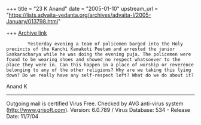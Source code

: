 +++
title = "23 K Anand"
date = "2005-01-10"
upstream_url = "https://lists.advaita-vedanta.org/archives/advaita-l/2005-January/013798.html"

+++
[Archive link](https://lists.advaita-vedanta.org/archives/advaita-l/2005-January/013798.html)

            Yesterday evening a team of policemen barged into the Holy precincts of the Kanchi Kamakoti Peetam and arrested the junior Sankaracharya while he was doing the evening puja. The policemen were found to be wearing shoes and showed no respect whatsoever to the place they were in. Can this happen in a place of worship or reverence belonging to any of the other religions? Why are we taking this lying down? Do we really have any self-respect left? What do we do about it? 

Anand K


---
Outgoing mail is certified Virus Free.
Checked by AVG anti-virus system (http://www.grisoft.com).
Version: 6.0.789 / Virus Database: 534 - Release Date: 11/7/04

